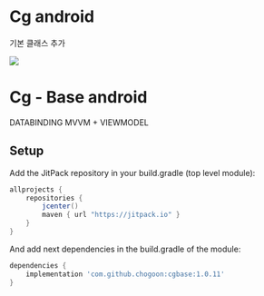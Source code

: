 # Cg android
기본 클래스 추가

[![](https://jitpack.io/v/chogoon/cgbase.svg)](https://jitpack.io/#chogoon/cgbase)

# Cg - Base android

DATABINDING
MVVM + VIEWMODEL

## Setup
Add the JitPack repository in your build.gradle (top level module):
```gradle
allprojects {
    repositories {
        jcenter()
        maven { url "https://jitpack.io" }
    }
}
```

And add next dependencies in the build.gradle of the module:
```gradle
dependencies {
    implementation 'com.github.chogoon:cgbase:1.0.11'
}
```
